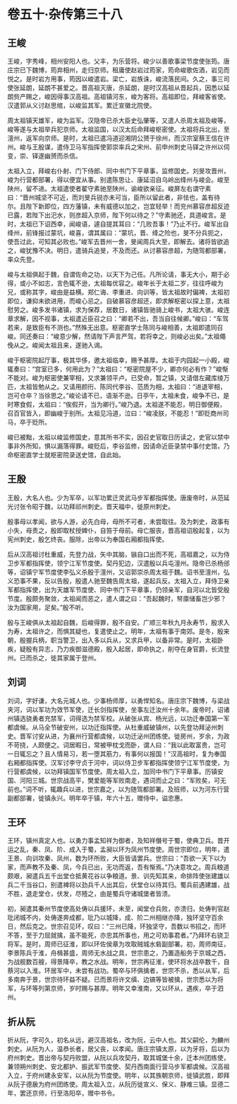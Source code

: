 # 卷五十·杂传第三十八

## 王峻

王峻，字秀峰，相州安阳人也。父丰，为乐营将。峻少以善歌事梁节度使张筠。唐庄宗已下魏博，筠弃相州，走归京师。租庸使赵岩过筠家，筠命峻歌佐酒，岩见而悦之。是时岩方用事，筠因以峻遣岩。梁亡，岩族诛，峻流落民间。久之，事三司使张延朗，延朗不甚爱之。晋高祖灭唐，杀延朗，是时汉高祖从晋起兵，因悉以延朗赀产赐之，峻因得事汉高祖。高祖镇河东，峻为客将。高祖即位，拜峻客省使。汉遣郭从义讨赵思绾，以峻监其军。累迁宣徽北院使。

周太祖镇天雄军，峻为监军。汉隐帝已杀大臣史弘肇等，又遣人杀周太祖及峻等，峻等遂与太祖举兵犯京师。太祖监国，以汉太后命拜峻枢密使。太祖将兵北出，至澶州，返军向京师。是时，太祖已遣冯道迎湘阴公赟于徐州，而汉宗室蔡王信在许州。峻与王殷谋，遣侍卫马军指挥使郭崇率兵之宋州、前申州刺史马铎之许州以伺变，崇、铎遂幽赟而杀信。

太祖入立，拜峻右仆射、门下侍郎、同中书门下平章事，监修国史。刘旻攻晋州，峻为行营都部署，得以便宜从事。别遣陈思让、康延沼自乌岭出绛州与峻会。峻至陕州，留不进。太祖遣使者翟守素驰至陕州，谕峻欲亲征。峻屏左右谓守素曰：“晋州城坚不可近，而刘旻兵锐亦未可当，臣所以留此者，非怯也，盖有待尔。且陛下新即位，四方藩镇，未有威德以加之，岂宜轻举！而兖州慕容彦超反迹已露，若陛下出汜水，则彦超入京师，陛下何以待之？”守素驰还，具道峻言。是时，太祖已下诏西幸，闻峻语，遽自提其耳曰：“几败吾事！”乃止不行。峻军出自绛州，前锋报过蒙坑，峻喜，谓其属曰：“蒙坑，晋、绛之险也，旻不分兵扼之，使吾过此，可知其必败也。”峻军去晋州一舍，旻闻周兵大至，即解去。诸将皆欲追之，峻犹豫不决。明日，遣骑兵追旻，不及而还。从讨慕容彦超，为随驾都部署，率众先登。

峻与太祖俱起于魏，自谓佐命之功，以天下为己任。凡所论请，事无大小，期于必得，或小不如志，言色辄不逊，太祖每优容之。峻年长于太祖二岁，往往呼峻为兄，或称其字，峻由是益横。郑仁诲、李重进、向训等，皆太祖故时偏裨，太祖初即位，谦抑未欲进用，而峻心忌之。自破慕容彦超还，即求解枢密以探上意，太祖慰劳之。峻多发书诸镇，求为保荐，居数日，诸镇皆驰骑上峻书，太祖大骇。峻连章求解，因不视事，太祖遣近臣召之曰：“卿若不出，吾当自往候卿。”峻曰：“车驾若来，是致臣有不测也。”然殊无出意。枢密直学士陈同与峻相善，太祖即遣同召峻。同还奏曰：“峻意少解，然请陛下声言严驾，若将幸之，则峻必出矣。”太祖僶俛从之。峻闻太祖且来，遂驰入谒。

峻于枢密院起厅事，极其华侈，邀太祖临幸，赐予甚厚。太祖于内园起一小殿，峻辄奏曰：“宫室已多，何用此为？”太祖曰：“枢密院屋不少，卿亦何必有作？”峻惭不能对。峻为枢密使兼宰相，又求兼领平卢。已受命，暂之镇，又请借左藏库绫万匹，太祖皆勉从之。又请用颜衎、陈同代李谷、范质为相，太祖曰：“进退宰相，岂可仓卒？当徐思之。”峻论请不已，语渐不逊。日亭午，太祖未食，峻争不已，是时寒食假，太祖曰：“俟假开，当为卿行。”峻乃退。太祖遂不能忍，明日御便殿，召百官皆入，即幽峻于别所。太祖见冯道，泣曰：“峻凌朕，不能忍！”即贬商州司马，卒于贬所。

峻已被黜，太祖以峻监修国史，意其所书不实，因召史官取日历读之，史官以禁中事非外所知，惧以漏落得罪。峻贬后，李谷监修，因请命近臣录禁中事付史馆，乃命枢密直学士就枢密院录送史馆，自此始。

## 王殷

王殷，大名人也。少为军卒，以军功累迁灵武马步军都指挥使。唐废帝时，从范延光讨张令昭于魏，以功拜祁州刺史。晋天福中，徙原州刺史。

殷事母以孝闻，欲与人游，必先白母，母所不可者，未尝取往。及为刺史，政事有小失，母责之，殷即取杖授婢仆，自笞于母前。母亡服丧，晋高祖诏殷起复，以为宪州刺史，殷乞终丧。服除，出帝以为奉国右厢都指挥使。

后从汉高祖讨杜重威，先登力战，矢中其脑，镞自口出而不死，高祖嘉之，以为侍卫步军都指挥使，领宁江军节度使。契丹犯边，汉遣殷以兵屯澶州。隐帝已杀杨邠等，诏镇宁军节度使李弘义杀殷于澶州，又诏郭崇杀周太祖于魏。诏书至澶州，弘义恐事不果，反以告殷，殷遣人驰至魏告周太祖，遂起兵反。太祖入立，拜侍卫亲军都指挥使，出为天雄军节度使、同中书门下平章事，仍领亲军，自河以北皆受殷节度。殷颇务聚敛，太祖闻而恶之，遣人谓之曰：“吾起魏时，帑廪储畜岂少邪？汝为国家用，足矣。”殷不听。

殷与王峻俱从太祖起自魏，后峻得罪，殷不自安。广顺三年秋九月永寿节，殷求入为寿，太祖许之，而惧其疑也，复遣使止之。明年，太祖有事于南郊。是冬，殷来朝，殷握兵柄，职当警卫，出入多以兵从，又求兵甲，以备非常。是时，太祖卧疾，疑殷有异志，乃力疾御滋德殿，殷入起居，即命执之，削夺在身官爵，长流登州。已而杀之，徙其家属于登州。

## 刘词

刘词，字好谦，大名元城人也。少事杨师厚，以勇悍知名。唐庄宗下魏博，与梁战夹河，词以军功为效节军使，迁长剑指挥使，坐事左迁汝州十余年。废帝时，诏诸州镇选骁勇者充禁军，词得选为禁军校。从破张从宾、杨光远，以功迁奉国第一军都虞候。从马全节破安州，以功迁指挥使。从杜重威破镇州，以先登功拜泌州刺史。晋军讨安从进，为襄州行营都虞候，以功迁泌州团练使。徙房州，岁余，为政不苛挠，人颇便之。词居暇日，常被甲枕戈而卧，谓人曰：“我以此取富贵，岂可一日辄忘之？且人情易习，若一堕其筋力，有事何以报国！”汉高祖时，复为奉国右厢都指挥使。汉军讨李守贞于河中，词以侍卫步军都指挥使领宁江军节度使，为行营都虞候，以功拜镇国军节度使。周太祖入立，加同中书门下平章事。历镇安国、河阳三城。世宗战高平，樊爱能等军败南走，遇词而止之曰：“军败矣，可无前也。”词不听，辄趣兵以进，世宗嘉之，以为随驾都部署。及班师，以为河东行营副都部署，徙镇永兴。明年卒于镇，年六十五，赠侍中，谥忠惠。

## 王环

王环，镇州真定人也。以勇力事孟知祥为御者，及知祥僭号于蜀，使典卫兵。晋开运之乱，秦、凤、阶、成入于蜀，孟昶以环为凤州节度使。周世宗即位，明年，遣王景、向训攻秦、凤州，数为环所败，大臣皆请罢兵。世宗曰：“吾欲一天下以为家，而声教不及秦、凤，今兵已出，无功而返，吾有惭焉。”乃决意攻之。周兵粮道颇艰，昶遣兵五千出堂仓抵黄花谷以争粮道。景、训先知其来，命排阵使张建雄以兵二千当谷口，别遣裨将以劲兵千人出其后，伏堂仓以待其归。蜀兵前遇建雄，战不胜，退走堂仓，伏发，尽殪之，由是蜀兵守诸城堡者皆溃。

初，昶遣其秦州节度使高处俦以兵援环，未至，闻堂仓兵败，亦溃归，处俦判官赵玭闭城不内，处俦遂奔成都，玭乃以城降，成、阶二州相继亦降，独环坚守百余日，然后克之。世宗召见环，叹曰：“三州已降，环独坚守，吾数以书招之，而环不答，至于力屈就擒，虽不能死，亦忠其所事也，用之可劝事君者。”乃拜环右骁卫将军。是时，周师已征淮，即以环佐侯章为攻取贼城水砦副部署。初，周师南征，李景陈兵于淮，舟楫甚盛，周师无水战之具，世宗患之，乃置造船务于京城之西，为战舰数百艘，得景降卒，教之水战。明年，世宗再征淮，使环将水战卒数千，自蔡河以入淮。环居军中，未尝有战功。蜀卒与环俱擒者，世宗不杀，悉以从军，后多南奔于景，世宗待环益不疑。已而景将许文缜、边镐等皆被擒，世宗悉以为将军，与环等列第京师，岁时赐与甚厚。明年又幸淮南，又以环从，遇疾，卒于泗州。

## 折从阮

折从阮，字可久，初名从远，避汉高祖名，改为阮，云中人也。其父嗣伦，为麟州刺史。从阮为人，温恭长者，居父丧，以孝闻。唐庄宗镇太原，以为牙将，后以为府州刺史。晋出帝与契丹败盟，从阮以兵攻契丹，取其城堡十余，迁本州团练使，兼领朔州刺史、安北都护、振武军节度使、契丹西南面行营马步军都虞候。汉高祖入立，于府州建永安军，以从阮为节度使。明年，以其族朝京师，徙镇武胜，即拜从阮子德扆为府州团练使。周太祖入立，从阮历徙宣义、保义、静难三镇。显德二年，罢还京师，行至洛阳卒，赠中书令。
